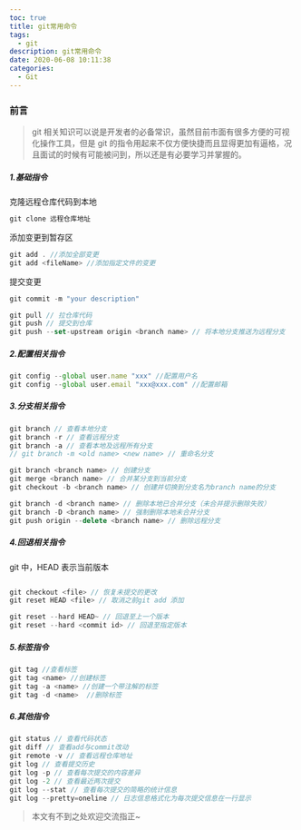 ```yaml
---
toc: true
title: git常用命令
tags:
  - git
description: git常用命令
date: 2020-06-08 10:11:38
categories:
  - Git
---
```


### 前言

> git 相关知识可以说是开发者的必备常识，虽然目前市面有很多方便的可视化操作工具，但是 git 的指令用起来不仅方便快捷而且显得更加有逼格，况且面试的时候有可能被问到，所以还是有必要学习并掌握的。

##### 1.基础指令

克隆远程仓库代码到本地

```js
git clone 远程仓库地址
```

添加变更到暂存区

```js
git add . //添加全部变更
git add <fileName> //添加指定文件的变更
```

<!--more-->

提交变更

```js
git commit -m "your description"
```

```js
git pull // 拉仓库代码
git push // 提交到仓库
git push --set-upstream origin <branch name> // 将本地分支推送为远程分支
```

##### 2.配置相关指令

```js
git config --global user.name "xxx" //配置用户名
git config --global user.email "xxx@xxx.com" //配置邮箱
```

##### 3.分支相关指令

```js
git branch // 查看本地分支
git branch -r // 查看远程分支
git branch -a // 查看本地及远程所有分支
// git branch -m <old name> <new name> // 重命名分支

git branch <branch name> // 创建分支
git merge <branch name> // 合并某分支到当前分支
git checkout -b <branch name> // 创建并切换到分支名为branch name的分支

git branch -d <branch name> // 删除本地已合并分支（未合并提示删除失败）
git branch -D <branch name> // 强制删除本地未合并分支
git push origin --delete <branch name> // 删除远程分支
```

##### 4.回退相关指令

git 中，HEAD 表示当前版本

```js

git checkout <file> // 恢复未提交的更改
git reset HEAD <file> // 取消之前git add 添加

git reset --hard HEAD~ // 回退至上一个版本
git reset --hard <commit id> // 回退至指定版本
```

##### 5.标签指令

```js
git tag //查看标签
git tag <name> //创建标签
git tag -a <name> //创建一个带注解的标签
git tag -d <name>  //删除标签
```

##### 6.其他指令

```js
git status // 查看代码状态
git diff // 查看add与commit改动
git remote -v // 查看远程仓库地址
git log // 查看提交历史
git log -p // 查看每次提交的内容差异
git log -2 // 查看最近两次提交
git log --stat // 查看每次提交的简略的统计信息
git log --pretty=oneline // 日志信息格式化为每次提交信息在一行显示
```

> 本文有不到之处欢迎交流指正~
